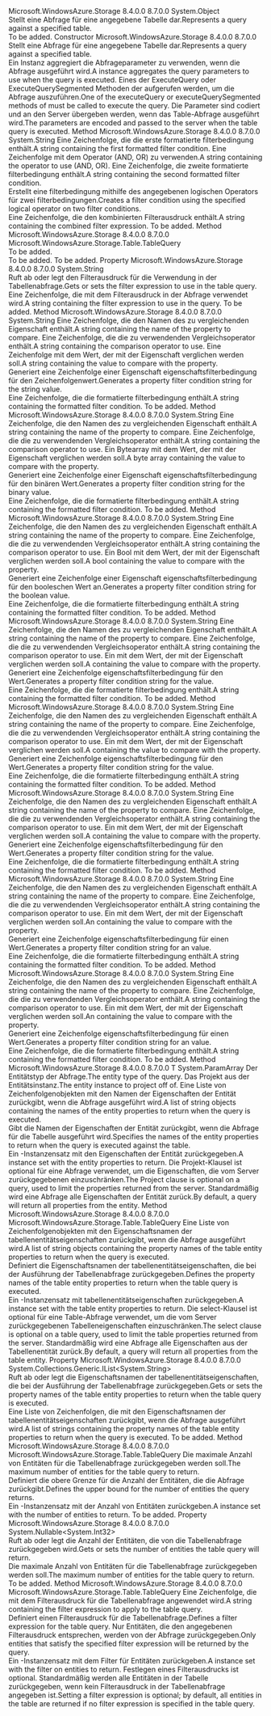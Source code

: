 <Type Name="TableQuery" FullName="Microsoft.WindowsAzure.Storage.Table.TableQuery">
  <TypeSignature Language="C#" Value="public class TableQuery" />
  <TypeSignature Language="ILAsm" Value=".class public auto ansi beforefieldinit TableQuery extends System.Object" />
  <TypeSignature Language="DocId" Value="T:Microsoft.WindowsAzure.Storage.Table.TableQuery" />
  <TypeSignature Language="VB.NET" Value="Public Class TableQuery" />
  <TypeSignature Language="F#" Value="type TableQuery = class" />
  <AssemblyInfo>
    <AssemblyName>Microsoft.WindowsAzure.Storage</AssemblyName>
    <AssemblyVersion>8.4.0.0</AssemblyVersion>
    <AssemblyVersion>8.7.0.0</AssemblyVersion>
  </AssemblyInfo>
  <Base>
    <BaseTypeName>System.Object</BaseTypeName>
  </Base>
  <Interfaces />
  <Docs>
    <summary>
            <span data-ttu-id="a97d5-101">Stellt eine Abfrage für eine angegebene Tabelle dar.</span><span class="sxs-lookup"><span data-stu-id="a97d5-101">Represents a query against a specified table.</span></span>
            </summary>
    <remarks>To be added.</remarks>
  </Docs>
  <Members>
    <Member MemberName=".ctor">
      <MemberSignature Language="C#" Value="public TableQuery ();" />
      <MemberSignature Language="ILAsm" Value=".method public hidebysig specialname rtspecialname instance void .ctor() cil managed" />
      <MemberSignature Language="DocId" Value="M:Microsoft.WindowsAzure.Storage.Table.TableQuery.#ctor" />
      <MemberSignature Language="VB.NET" Value="Public Sub New ()" />
      <MemberType>Constructor</MemberType>
      <AssemblyInfo>
        <AssemblyName>Microsoft.WindowsAzure.Storage</AssemblyName>
        <AssemblyVersion>8.4.0.0</AssemblyVersion>
        <AssemblyVersion>8.7.0.0</AssemblyVersion>
      </AssemblyInfo>
      <Parameters />
      <Docs>
        <summary>
            <span data-ttu-id="a97d5-102">Stellt eine Abfrage für eine angegebene Tabelle dar.</span><span class="sxs-lookup"><span data-stu-id="a97d5-102">Represents a query against a specified table.</span></span>
            </summary>
        <remarks><span data-ttu-id="a97d5-103">Ein <see cref="T:Microsoft.WindowsAzure.Storage.Table.TableQuery" /> Instanz aggregiert die Abfrageparameter zu verwenden, wenn die Abfrage ausgeführt wird.</span><span class="sxs-lookup"><span data-stu-id="a97d5-103">A <see cref="T:Microsoft.WindowsAzure.Storage.Table.TableQuery" /> instance aggregates the query parameters to use when the query is executed.</span></span> <span data-ttu-id="a97d5-104">Eines der <c>ExecuteQuery</c> oder <c>ExecuteQuerySegmented</c> Methoden der <see cref="T:Microsoft.WindowsAzure.Storage.Table.CloudTableClient" /> aufgerufen werden, um die Abfrage auszuführen.</span><span class="sxs-lookup"><span data-stu-id="a97d5-104">One of the <c>executeQuery</c> or <c>executeQuerySegmented</c> methods of <see cref="T:Microsoft.WindowsAzure.Storage.Table.CloudTableClient" /> must be called to execute the query.</span></span> <span data-ttu-id="a97d5-105">Die Parameter sind codiert und an den Server übergeben werden, wenn das Table-Abfrage ausgeführt wird.</span><span class="sxs-lookup"><span data-stu-id="a97d5-105">The parameters are encoded and passed to the server when the table query is executed.</span></span></remarks>
      </Docs>
    </Member>
    <Member MemberName="CombineFilters">
      <MemberSignature Language="C#" Value="public static string CombineFilters (string filterA, string operatorString, string filterB);" />
      <MemberSignature Language="ILAsm" Value=".method public static hidebysig string CombineFilters(string filterA, string operatorString, string filterB) cil managed" />
      <MemberSignature Language="DocId" Value="M:Microsoft.WindowsAzure.Storage.Table.TableQuery.CombineFilters(System.String,System.String,System.String)" />
      <MemberSignature Language="VB.NET" Value="Public Shared Function CombineFilters (filterA As String, operatorString As String, filterB As String) As String" />
      <MemberSignature Language="F#" Value="static member CombineFilters : string * string * string -&gt; string" Usage="Microsoft.WindowsAzure.Storage.Table.TableQuery.CombineFilters (filterA, operatorString, filterB)" />
      <MemberType>Method</MemberType>
      <AssemblyInfo>
        <AssemblyName>Microsoft.WindowsAzure.Storage</AssemblyName>
        <AssemblyVersion>8.4.0.0</AssemblyVersion>
        <AssemblyVersion>8.7.0.0</AssemblyVersion>
      </AssemblyInfo>
      <ReturnValue>
        <ReturnType>System.String</ReturnType>
      </ReturnValue>
      <Parameters>
        <Parameter Name="filterA" Type="System.String" />
        <Parameter Name="operatorString" Type="System.String" />
        <Parameter Name="filterB" Type="System.String" />
      </Parameters>
      <Docs>
        <param name="filterA"><span data-ttu-id="a97d5-106">Eine Zeichenfolge, die die erste formatierte filterbedingung enthält.</span><span class="sxs-lookup"><span data-stu-id="a97d5-106">A string containing the first formatted filter condition.</span></span></param>
        <param name="operatorString"><span data-ttu-id="a97d5-107">Eine Zeichenfolge mit dem Operator (AND, OR) zu verwenden.</span><span class="sxs-lookup"><span data-stu-id="a97d5-107">A string containing the operator to use (AND, OR).</span></span></param>
        <param name="filterB"><span data-ttu-id="a97d5-108">Eine Zeichenfolge, die zweite formatierte filterbedingung enthält.</span><span class="sxs-lookup"><span data-stu-id="a97d5-108">A string containing the second formatted filter condition.</span></span></param>
        <summary>
            <span data-ttu-id="a97d5-109">Erstellt eine filterbedingung mithilfe des angegebenen logischen Operators für zwei filterbedingungen.</span><span class="sxs-lookup"><span data-stu-id="a97d5-109">Creates a filter condition using the specified logical operator on two filter conditions.</span></span>
            </summary>
        <returns><span data-ttu-id="a97d5-110">Eine Zeichenfolge, die den kombinierten Filterausdruck enthält.</span><span class="sxs-lookup"><span data-stu-id="a97d5-110">A string containing the combined filter expression.</span></span></returns>
        <remarks>To be added.</remarks>
      </Docs>
    </Member>
    <Member MemberName="Copy">
      <MemberSignature Language="C#" Value="public Microsoft.WindowsAzure.Storage.Table.TableQuery Copy ();" />
      <MemberSignature Language="ILAsm" Value=".method public hidebysig instance class Microsoft.WindowsAzure.Storage.Table.TableQuery Copy() cil managed" />
      <MemberSignature Language="DocId" Value="M:Microsoft.WindowsAzure.Storage.Table.TableQuery.Copy" />
      <MemberSignature Language="VB.NET" Value="Public Function Copy () As TableQuery" />
      <MemberSignature Language="F#" Value="member this.Copy : unit -&gt; Microsoft.WindowsAzure.Storage.Table.TableQuery" Usage="tableQuery.Copy " />
      <MemberType>Method</MemberType>
      <AssemblyInfo>
        <AssemblyName>Microsoft.WindowsAzure.Storage</AssemblyName>
        <AssemblyVersion>8.4.0.0</AssemblyVersion>
        <AssemblyVersion>8.7.0.0</AssemblyVersion>
      </AssemblyInfo>
      <ReturnValue>
        <ReturnType>Microsoft.WindowsAzure.Storage.Table.TableQuery</ReturnType>
      </ReturnValue>
      <Parameters />
      <Docs>
        <summary>To be added.</summary>
        <returns>To be added.</returns>
        <remarks>To be added.</remarks>
      </Docs>
    </Member>
    <Member MemberName="FilterString">
      <MemberSignature Language="C#" Value="public string FilterString { get; set; }" />
      <MemberSignature Language="ILAsm" Value=".property instance string FilterString" />
      <MemberSignature Language="DocId" Value="P:Microsoft.WindowsAzure.Storage.Table.TableQuery.FilterString" />
      <MemberSignature Language="VB.NET" Value="Public Property FilterString As String" />
      <MemberSignature Language="F#" Value="member this.FilterString : string with get, set" Usage="Microsoft.WindowsAzure.Storage.Table.TableQuery.FilterString" />
      <MemberType>Property</MemberType>
      <AssemblyInfo>
        <AssemblyName>Microsoft.WindowsAzure.Storage</AssemblyName>
        <AssemblyVersion>8.4.0.0</AssemblyVersion>
        <AssemblyVersion>8.7.0.0</AssemblyVersion>
      </AssemblyInfo>
      <ReturnValue>
        <ReturnType>System.String</ReturnType>
      </ReturnValue>
      <Docs>
        <summary>
            <span data-ttu-id="a97d5-111">Ruft ab oder legt den Filterausdruck für die Verwendung in der Tabellenabfrage.</span><span class="sxs-lookup"><span data-stu-id="a97d5-111">Gets or sets the filter expression to use in the table query.</span></span>
            </summary>
        <value><span data-ttu-id="a97d5-112">Eine Zeichenfolge, die mit dem Filterausdruck in der Abfrage verwendet wird.</span><span class="sxs-lookup"><span data-stu-id="a97d5-112">A string containing the filter expression to use in the query.</span></span></value>
        <remarks>To be added.</remarks>
      </Docs>
    </Member>
    <Member MemberName="GenerateFilterCondition">
      <MemberSignature Language="C#" Value="public static string GenerateFilterCondition (string propertyName, string operation, string givenValue);" />
      <MemberSignature Language="ILAsm" Value=".method public static hidebysig string GenerateFilterCondition(string propertyName, string operation, string givenValue) cil managed" />
      <MemberSignature Language="DocId" Value="M:Microsoft.WindowsAzure.Storage.Table.TableQuery.GenerateFilterCondition(System.String,System.String,System.String)" />
      <MemberSignature Language="VB.NET" Value="Public Shared Function GenerateFilterCondition (propertyName As String, operation As String, givenValue As String) As String" />
      <MemberSignature Language="F#" Value="static member GenerateFilterCondition : string * string * string -&gt; string" Usage="Microsoft.WindowsAzure.Storage.Table.TableQuery.GenerateFilterCondition (propertyName, operation, givenValue)" />
      <MemberType>Method</MemberType>
      <AssemblyInfo>
        <AssemblyName>Microsoft.WindowsAzure.Storage</AssemblyName>
        <AssemblyVersion>8.4.0.0</AssemblyVersion>
        <AssemblyVersion>8.7.0.0</AssemblyVersion>
      </AssemblyInfo>
      <ReturnValue>
        <ReturnType>System.String</ReturnType>
      </ReturnValue>
      <Parameters>
        <Parameter Name="propertyName" Type="System.String" />
        <Parameter Name="operation" Type="System.String" />
        <Parameter Name="givenValue" Type="System.String" />
      </Parameters>
      <Docs>
        <param name="propertyName"><span data-ttu-id="a97d5-113">Eine Zeichenfolge, die den Namen des zu vergleichenden Eigenschaft enthält.</span><span class="sxs-lookup"><span data-stu-id="a97d5-113">A string containing the name of the property to compare.</span></span></param>
        <param name="operation"><span data-ttu-id="a97d5-114">Eine Zeichenfolge, die die zu verwendenden Vergleichsoperator enthält.</span><span class="sxs-lookup"><span data-stu-id="a97d5-114">A string containing the comparison operator to use.</span></span></param>
        <param name="givenValue"><span data-ttu-id="a97d5-115">Eine Zeichenfolge mit dem Wert, der mit der Eigenschaft verglichen werden soll.</span><span class="sxs-lookup"><span data-stu-id="a97d5-115">A string containing the value to compare with the property.</span></span></param>
        <summary>
            <span data-ttu-id="a97d5-116">Generiert eine Zeichenfolge einer Eigenschaft eigenschaftsfilterbedingung für den Zeichenfolgenwert.</span><span class="sxs-lookup"><span data-stu-id="a97d5-116">Generates a property filter condition string for the string value.</span></span>
            </summary>
        <returns><span data-ttu-id="a97d5-117">Eine Zeichenfolge, die die formatierte filterbedingung enthält.</span><span class="sxs-lookup"><span data-stu-id="a97d5-117">A string containing the formatted filter condition.</span></span></returns>
        <remarks>To be added.</remarks>
      </Docs>
    </Member>
    <Member MemberName="GenerateFilterConditionForBinary">
      <MemberSignature Language="C#" Value="public static string GenerateFilterConditionForBinary (string propertyName, string operation, byte[] givenValue);" />
      <MemberSignature Language="ILAsm" Value=".method public static hidebysig string GenerateFilterConditionForBinary(string propertyName, string operation, unsigned int8[] givenValue) cil managed" />
      <MemberSignature Language="DocId" Value="M:Microsoft.WindowsAzure.Storage.Table.TableQuery.GenerateFilterConditionForBinary(System.String,System.String,System.Byte[])" />
      <MemberSignature Language="VB.NET" Value="Public Shared Function GenerateFilterConditionForBinary (propertyName As String, operation As String, givenValue As Byte()) As String" />
      <MemberSignature Language="F#" Value="static member GenerateFilterConditionForBinary : string * string * byte[] -&gt; string" Usage="Microsoft.WindowsAzure.Storage.Table.TableQuery.GenerateFilterConditionForBinary (propertyName, operation, givenValue)" />
      <MemberType>Method</MemberType>
      <AssemblyInfo>
        <AssemblyName>Microsoft.WindowsAzure.Storage</AssemblyName>
        <AssemblyVersion>8.4.0.0</AssemblyVersion>
        <AssemblyVersion>8.7.0.0</AssemblyVersion>
      </AssemblyInfo>
      <ReturnValue>
        <ReturnType>System.String</ReturnType>
      </ReturnValue>
      <Parameters>
        <Parameter Name="propertyName" Type="System.String" />
        <Parameter Name="operation" Type="System.String" />
        <Parameter Name="givenValue" Type="System.Byte[]" />
      </Parameters>
      <Docs>
        <param name="propertyName"><span data-ttu-id="a97d5-118">Eine Zeichenfolge, die den Namen des zu vergleichenden Eigenschaft enthält.</span><span class="sxs-lookup"><span data-stu-id="a97d5-118">A string containing the name of the property to compare.</span></span></param>
        <param name="operation"><span data-ttu-id="a97d5-119">Eine Zeichenfolge, die die zu verwendenden Vergleichsoperator enthält.</span><span class="sxs-lookup"><span data-stu-id="a97d5-119">A string containing the comparison operator to use.</span></span></param>
        <param name="givenValue"><span data-ttu-id="a97d5-120">Ein Bytearray mit dem Wert, der mit der Eigenschaft verglichen werden soll.</span><span class="sxs-lookup"><span data-stu-id="a97d5-120">A byte array containing the value to compare with the property.</span></span></param>
        <summary>
            <span data-ttu-id="a97d5-121">Generiert eine Zeichenfolge einer Eigenschaft eigenschaftsfilterbedingung für den binären Wert.</span><span class="sxs-lookup"><span data-stu-id="a97d5-121">Generates a property filter condition string for the binary value.</span></span>
            </summary>
        <returns><span data-ttu-id="a97d5-122">Eine Zeichenfolge, die die formatierte filterbedingung enthält.</span><span class="sxs-lookup"><span data-stu-id="a97d5-122">A string containing the formatted filter condition.</span></span></returns>
        <remarks>To be added.</remarks>
      </Docs>
    </Member>
    <Member MemberName="GenerateFilterConditionForBool">
      <MemberSignature Language="C#" Value="public static string GenerateFilterConditionForBool (string propertyName, string operation, bool givenValue);" />
      <MemberSignature Language="ILAsm" Value=".method public static hidebysig string GenerateFilterConditionForBool(string propertyName, string operation, bool givenValue) cil managed" />
      <MemberSignature Language="DocId" Value="M:Microsoft.WindowsAzure.Storage.Table.TableQuery.GenerateFilterConditionForBool(System.String,System.String,System.Boolean)" />
      <MemberSignature Language="VB.NET" Value="Public Shared Function GenerateFilterConditionForBool (propertyName As String, operation As String, givenValue As Boolean) As String" />
      <MemberSignature Language="F#" Value="static member GenerateFilterConditionForBool : string * string * bool -&gt; string" Usage="Microsoft.WindowsAzure.Storage.Table.TableQuery.GenerateFilterConditionForBool (propertyName, operation, givenValue)" />
      <MemberType>Method</MemberType>
      <AssemblyInfo>
        <AssemblyName>Microsoft.WindowsAzure.Storage</AssemblyName>
        <AssemblyVersion>8.4.0.0</AssemblyVersion>
        <AssemblyVersion>8.7.0.0</AssemblyVersion>
      </AssemblyInfo>
      <ReturnValue>
        <ReturnType>System.String</ReturnType>
      </ReturnValue>
      <Parameters>
        <Parameter Name="propertyName" Type="System.String" />
        <Parameter Name="operation" Type="System.String" />
        <Parameter Name="givenValue" Type="System.Boolean" />
      </Parameters>
      <Docs>
        <param name="propertyName"><span data-ttu-id="a97d5-123">Eine Zeichenfolge, die den Namen des zu vergleichenden Eigenschaft enthält.</span><span class="sxs-lookup"><span data-stu-id="a97d5-123">A string containing the name of the property to compare.</span></span></param>
        <param name="operation"><span data-ttu-id="a97d5-124">Eine Zeichenfolge, die die zu verwendenden Vergleichsoperator enthält.</span><span class="sxs-lookup"><span data-stu-id="a97d5-124">A string containing the comparison operator to use.</span></span></param>
        <param name="givenValue"><span data-ttu-id="a97d5-125">Ein <c>Bool</c> mit dem Wert, der mit der Eigenschaft verglichen werden soll.</span><span class="sxs-lookup"><span data-stu-id="a97d5-125">A <c>bool</c> containing the value to compare with the property.</span></span></param>
        <summary>
            <span data-ttu-id="a97d5-126">Generiert eine Zeichenfolge einer Eigenschaft eigenschaftsfilterbedingung für den booleschen Wert an.</span><span class="sxs-lookup"><span data-stu-id="a97d5-126">Generates a property filter condition string for the boolean value.</span></span>
            </summary>
        <returns><span data-ttu-id="a97d5-127">Eine Zeichenfolge, die die formatierte filterbedingung enthält.</span><span class="sxs-lookup"><span data-stu-id="a97d5-127">A string containing the formatted filter condition.</span></span></returns>
        <remarks>To be added.</remarks>
      </Docs>
    </Member>
    <Member MemberName="GenerateFilterConditionForDate">
      <MemberSignature Language="C#" Value="public static string GenerateFilterConditionForDate (string propertyName, string operation, DateTimeOffset givenValue);" />
      <MemberSignature Language="ILAsm" Value=".method public static hidebysig string GenerateFilterConditionForDate(string propertyName, string operation, valuetype System.DateTimeOffset givenValue) cil managed" />
      <MemberSignature Language="DocId" Value="M:Microsoft.WindowsAzure.Storage.Table.TableQuery.GenerateFilterConditionForDate(System.String,System.String,System.DateTimeOffset)" />
      <MemberSignature Language="VB.NET" Value="Public Shared Function GenerateFilterConditionForDate (propertyName As String, operation As String, givenValue As DateTimeOffset) As String" />
      <MemberSignature Language="F#" Value="static member GenerateFilterConditionForDate : string * string * DateTimeOffset -&gt; string" Usage="Microsoft.WindowsAzure.Storage.Table.TableQuery.GenerateFilterConditionForDate (propertyName, operation, givenValue)" />
      <MemberType>Method</MemberType>
      <AssemblyInfo>
        <AssemblyName>Microsoft.WindowsAzure.Storage</AssemblyName>
        <AssemblyVersion>8.4.0.0</AssemblyVersion>
        <AssemblyVersion>8.7.0.0</AssemblyVersion>
      </AssemblyInfo>
      <ReturnValue>
        <ReturnType>System.String</ReturnType>
      </ReturnValue>
      <Parameters>
        <Parameter Name="propertyName" Type="System.String" />
        <Parameter Name="operation" Type="System.String" />
        <Parameter Name="givenValue" Type="System.DateTimeOffset" />
      </Parameters>
      <Docs>
        <param name="propertyName"><span data-ttu-id="a97d5-128">Eine Zeichenfolge, die den Namen des zu vergleichenden Eigenschaft enthält.</span><span class="sxs-lookup"><span data-stu-id="a97d5-128">A string containing the name of the property to compare.</span></span></param>
        <param name="operation"><span data-ttu-id="a97d5-129">Eine Zeichenfolge, die die zu verwendenden Vergleichsoperator enthält.</span><span class="sxs-lookup"><span data-stu-id="a97d5-129">A string containing the comparison operator to use.</span></span></param>
        <param name="givenValue"><span data-ttu-id="a97d5-130">Ein <see cref="T:System.DateTimeOffset" /> mit dem Wert, der mit der Eigenschaft verglichen werden soll.</span><span class="sxs-lookup"><span data-stu-id="a97d5-130">A <see cref="T:System.DateTimeOffset" /> containing the value to compare with the property.</span></span></param>
        <summary>
            <span data-ttu-id="a97d5-131">Generiert eine Zeichenfolge eigenschaftsfilterbedingung für den <see cref="T:System.DateTimeOffset" /> Wert.</span><span class="sxs-lookup"><span data-stu-id="a97d5-131">Generates a property filter condition string for the <see cref="T:System.DateTimeOffset" /> value.</span></span>
            </summary>
        <returns><span data-ttu-id="a97d5-132">Eine Zeichenfolge, die die formatierte filterbedingung enthält.</span><span class="sxs-lookup"><span data-stu-id="a97d5-132">A string containing the formatted filter condition.</span></span></returns>
        <remarks>To be added.</remarks>
      </Docs>
    </Member>
    <Member MemberName="GenerateFilterConditionForDouble">
      <MemberSignature Language="C#" Value="public static string GenerateFilterConditionForDouble (string propertyName, string operation, double givenValue);" />
      <MemberSignature Language="ILAsm" Value=".method public static hidebysig string GenerateFilterConditionForDouble(string propertyName, string operation, float64 givenValue) cil managed" />
      <MemberSignature Language="DocId" Value="M:Microsoft.WindowsAzure.Storage.Table.TableQuery.GenerateFilterConditionForDouble(System.String,System.String,System.Double)" />
      <MemberSignature Language="VB.NET" Value="Public Shared Function GenerateFilterConditionForDouble (propertyName As String, operation As String, givenValue As Double) As String" />
      <MemberSignature Language="F#" Value="static member GenerateFilterConditionForDouble : string * string * double -&gt; string" Usage="Microsoft.WindowsAzure.Storage.Table.TableQuery.GenerateFilterConditionForDouble (propertyName, operation, givenValue)" />
      <MemberType>Method</MemberType>
      <AssemblyInfo>
        <AssemblyName>Microsoft.WindowsAzure.Storage</AssemblyName>
        <AssemblyVersion>8.4.0.0</AssemblyVersion>
        <AssemblyVersion>8.7.0.0</AssemblyVersion>
      </AssemblyInfo>
      <ReturnValue>
        <ReturnType>System.String</ReturnType>
      </ReturnValue>
      <Parameters>
        <Parameter Name="propertyName" Type="System.String" />
        <Parameter Name="operation" Type="System.String" />
        <Parameter Name="givenValue" Type="System.Double" />
      </Parameters>
      <Docs>
        <param name="propertyName"><span data-ttu-id="a97d5-133">Eine Zeichenfolge, die den Namen des zu vergleichenden Eigenschaft enthält.</span><span class="sxs-lookup"><span data-stu-id="a97d5-133">A string containing the name of the property to compare.</span></span></param>
        <param name="operation"><span data-ttu-id="a97d5-134">Eine Zeichenfolge, die die zu verwendenden Vergleichsoperator enthält.</span><span class="sxs-lookup"><span data-stu-id="a97d5-134">A string containing the comparison operator to use.</span></span></param>
        <param name="givenValue"><span data-ttu-id="a97d5-135">Ein <see cref="T:System.Double" /> mit dem Wert, der mit der Eigenschaft verglichen werden soll.</span><span class="sxs-lookup"><span data-stu-id="a97d5-135">A <see cref="T:System.Double" /> containing the value to compare with the property.</span></span></param>
        <summary>
            <span data-ttu-id="a97d5-136">Generiert eine Zeichenfolge eigenschaftsfilterbedingung für den <see cref="T:System.Double" /> Wert.</span><span class="sxs-lookup"><span data-stu-id="a97d5-136">Generates a property filter condition string for the <see cref="T:System.Double" /> value.</span></span>
            </summary>
        <returns><span data-ttu-id="a97d5-137">Eine Zeichenfolge, die die formatierte filterbedingung enthält.</span><span class="sxs-lookup"><span data-stu-id="a97d5-137">A string containing the formatted filter condition.</span></span></returns>
        <remarks>To be added.</remarks>
      </Docs>
    </Member>
    <Member MemberName="GenerateFilterConditionForGuid">
      <MemberSignature Language="C#" Value="public static string GenerateFilterConditionForGuid (string propertyName, string operation, Guid givenValue);" />
      <MemberSignature Language="ILAsm" Value=".method public static hidebysig string GenerateFilterConditionForGuid(string propertyName, string operation, valuetype System.Guid givenValue) cil managed" />
      <MemberSignature Language="DocId" Value="M:Microsoft.WindowsAzure.Storage.Table.TableQuery.GenerateFilterConditionForGuid(System.String,System.String,System.Guid)" />
      <MemberSignature Language="VB.NET" Value="Public Shared Function GenerateFilterConditionForGuid (propertyName As String, operation As String, givenValue As Guid) As String" />
      <MemberSignature Language="F#" Value="static member GenerateFilterConditionForGuid : string * string * Guid -&gt; string" Usage="Microsoft.WindowsAzure.Storage.Table.TableQuery.GenerateFilterConditionForGuid (propertyName, operation, givenValue)" />
      <MemberType>Method</MemberType>
      <AssemblyInfo>
        <AssemblyName>Microsoft.WindowsAzure.Storage</AssemblyName>
        <AssemblyVersion>8.4.0.0</AssemblyVersion>
        <AssemblyVersion>8.7.0.0</AssemblyVersion>
      </AssemblyInfo>
      <ReturnValue>
        <ReturnType>System.String</ReturnType>
      </ReturnValue>
      <Parameters>
        <Parameter Name="propertyName" Type="System.String" />
        <Parameter Name="operation" Type="System.String" />
        <Parameter Name="givenValue" Type="System.Guid" />
      </Parameters>
      <Docs>
        <param name="propertyName"><span data-ttu-id="a97d5-138">Eine Zeichenfolge, die den Namen des zu vergleichenden Eigenschaft enthält.</span><span class="sxs-lookup"><span data-stu-id="a97d5-138">A string containing the name of the property to compare.</span></span></param>
        <param name="operation"><span data-ttu-id="a97d5-139">Eine Zeichenfolge, die die zu verwendenden Vergleichsoperator enthält.</span><span class="sxs-lookup"><span data-stu-id="a97d5-139">A string containing the comparison operator to use.</span></span></param>
        <param name="givenValue"><span data-ttu-id="a97d5-140">Ein <see cref="T:System.Guid" /> mit dem Wert, der mit der Eigenschaft verglichen werden soll.</span><span class="sxs-lookup"><span data-stu-id="a97d5-140">A <see cref="T:System.Guid" /> containing the value to compare with the property.</span></span></param>
        <summary>
            <span data-ttu-id="a97d5-141">Generiert eine Zeichenfolge eigenschaftsfilterbedingung für den <see cref="T:System.Guid" /> Wert.</span><span class="sxs-lookup"><span data-stu-id="a97d5-141">Generates a property filter condition string for the <see cref="T:System.Guid" /> value.</span></span>
            </summary>
        <returns><span data-ttu-id="a97d5-142">Eine Zeichenfolge, die die formatierte filterbedingung enthält.</span><span class="sxs-lookup"><span data-stu-id="a97d5-142">A string containing the formatted filter condition.</span></span></returns>
        <remarks>To be added.</remarks>
      </Docs>
    </Member>
    <Member MemberName="GenerateFilterConditionForInt">
      <MemberSignature Language="C#" Value="public static string GenerateFilterConditionForInt (string propertyName, string operation, int givenValue);" />
      <MemberSignature Language="ILAsm" Value=".method public static hidebysig string GenerateFilterConditionForInt(string propertyName, string operation, int32 givenValue) cil managed" />
      <MemberSignature Language="DocId" Value="M:Microsoft.WindowsAzure.Storage.Table.TableQuery.GenerateFilterConditionForInt(System.String,System.String,System.Int32)" />
      <MemberSignature Language="VB.NET" Value="Public Shared Function GenerateFilterConditionForInt (propertyName As String, operation As String, givenValue As Integer) As String" />
      <MemberSignature Language="F#" Value="static member GenerateFilterConditionForInt : string * string * int -&gt; string" Usage="Microsoft.WindowsAzure.Storage.Table.TableQuery.GenerateFilterConditionForInt (propertyName, operation, givenValue)" />
      <MemberType>Method</MemberType>
      <AssemblyInfo>
        <AssemblyName>Microsoft.WindowsAzure.Storage</AssemblyName>
        <AssemblyVersion>8.4.0.0</AssemblyVersion>
        <AssemblyVersion>8.7.0.0</AssemblyVersion>
      </AssemblyInfo>
      <ReturnValue>
        <ReturnType>System.String</ReturnType>
      </ReturnValue>
      <Parameters>
        <Parameter Name="propertyName" Type="System.String" />
        <Parameter Name="operation" Type="System.String" />
        <Parameter Name="givenValue" Type="System.Int32" />
      </Parameters>
      <Docs>
        <param name="propertyName"><span data-ttu-id="a97d5-143">Eine Zeichenfolge, die den Namen des zu vergleichenden Eigenschaft enthält.</span><span class="sxs-lookup"><span data-stu-id="a97d5-143">A string containing the name of the property to compare.</span></span></param>
        <param name="operation"><span data-ttu-id="a97d5-144">Eine Zeichenfolge, die die zu verwendenden Vergleichsoperator enthält.</span><span class="sxs-lookup"><span data-stu-id="a97d5-144">A string containing the comparison operator to use.</span></span></param>
        <param name="givenValue"><span data-ttu-id="a97d5-145">Ein <see cref="T:System.Int32" /> mit dem Wert, der mit der Eigenschaft verglichen werden soll.</span><span class="sxs-lookup"><span data-stu-id="a97d5-145">An <see cref="T:System.Int32" /> containing the value to compare with the property.</span></span></param>
        <summary>
            <span data-ttu-id="a97d5-146">Generiert eine Zeichenfolge eigenschaftsfilterbedingung für einen <see cref="T:System.Int32" /> Wert.</span><span class="sxs-lookup"><span data-stu-id="a97d5-146">Generates a property filter condition string for an <see cref="T:System.Int32" /> value.</span></span>
            </summary>
        <returns><span data-ttu-id="a97d5-147">Eine Zeichenfolge, die die formatierte filterbedingung enthält.</span><span class="sxs-lookup"><span data-stu-id="a97d5-147">A string containing the formatted filter condition.</span></span></returns>
        <remarks>To be added.</remarks>
      </Docs>
    </Member>
    <Member MemberName="GenerateFilterConditionForLong">
      <MemberSignature Language="C#" Value="public static string GenerateFilterConditionForLong (string propertyName, string operation, long givenValue);" />
      <MemberSignature Language="ILAsm" Value=".method public static hidebysig string GenerateFilterConditionForLong(string propertyName, string operation, int64 givenValue) cil managed" />
      <MemberSignature Language="DocId" Value="M:Microsoft.WindowsAzure.Storage.Table.TableQuery.GenerateFilterConditionForLong(System.String,System.String,System.Int64)" />
      <MemberSignature Language="VB.NET" Value="Public Shared Function GenerateFilterConditionForLong (propertyName As String, operation As String, givenValue As Long) As String" />
      <MemberSignature Language="F#" Value="static member GenerateFilterConditionForLong : string * string * int64 -&gt; string" Usage="Microsoft.WindowsAzure.Storage.Table.TableQuery.GenerateFilterConditionForLong (propertyName, operation, givenValue)" />
      <MemberType>Method</MemberType>
      <AssemblyInfo>
        <AssemblyName>Microsoft.WindowsAzure.Storage</AssemblyName>
        <AssemblyVersion>8.4.0.0</AssemblyVersion>
        <AssemblyVersion>8.7.0.0</AssemblyVersion>
      </AssemblyInfo>
      <ReturnValue>
        <ReturnType>System.String</ReturnType>
      </ReturnValue>
      <Parameters>
        <Parameter Name="propertyName" Type="System.String" />
        <Parameter Name="operation" Type="System.String" />
        <Parameter Name="givenValue" Type="System.Int64" />
      </Parameters>
      <Docs>
        <param name="propertyName"><span data-ttu-id="a97d5-148">Eine Zeichenfolge, die den Namen des zu vergleichenden Eigenschaft enthält.</span><span class="sxs-lookup"><span data-stu-id="a97d5-148">A string containing the name of the property to compare.</span></span></param>
        <param name="operation"><span data-ttu-id="a97d5-149">Eine Zeichenfolge, die die zu verwendenden Vergleichsoperator enthält.</span><span class="sxs-lookup"><span data-stu-id="a97d5-149">A string containing the comparison operator to use.</span></span></param>
        <param name="givenValue"><span data-ttu-id="a97d5-150">Ein <see cref="T:System.Int64" /> mit dem Wert, der mit der Eigenschaft verglichen werden soll.</span><span class="sxs-lookup"><span data-stu-id="a97d5-150">An <see cref="T:System.Int64" /> containing the value to compare with the property.</span></span></param>
        <summary>
            <span data-ttu-id="a97d5-151">Generiert eine Zeichenfolge eigenschaftsfilterbedingung für einen <see cref="T:System.Int64" /> Wert.</span><span class="sxs-lookup"><span data-stu-id="a97d5-151">Generates a property filter condition string for an <see cref="T:System.Int64" /> value.</span></span>
            </summary>
        <returns><span data-ttu-id="a97d5-152">Eine Zeichenfolge, die die formatierte filterbedingung enthält.</span><span class="sxs-lookup"><span data-stu-id="a97d5-152">A string containing the formatted filter condition.</span></span></returns>
        <remarks>To be added.</remarks>
      </Docs>
    </Member>
    <Member MemberName="Project&lt;T&gt;">
      <MemberSignature Language="C#" Value="public static T Project&lt;T&gt; (T entity, params string[] columns);" />
      <MemberSignature Language="ILAsm" Value=".method public static hidebysig !!T Project&lt;T&gt;(!!T entity, string[] columns) cil managed" />
      <MemberSignature Language="DocId" Value="M:Microsoft.WindowsAzure.Storage.Table.TableQuery.Project``1(``0,System.String[])" />
      <MemberSignature Language="VB.NET" Value="Public Shared Function Project(Of T) (entity As T, ParamArray columns As String()) As T" />
      <MemberSignature Language="F#" Value="static member Project : 'T * string[] -&gt; 'T" Usage="Microsoft.WindowsAzure.Storage.Table.TableQuery.Project (entity, columns)" />
      <MemberType>Method</MemberType>
      <AssemblyInfo>
        <AssemblyName>Microsoft.WindowsAzure.Storage</AssemblyName>
        <AssemblyVersion>8.4.0.0</AssemblyVersion>
        <AssemblyVersion>8.7.0.0</AssemblyVersion>
      </AssemblyInfo>
      <ReturnValue>
        <ReturnType>T</ReturnType>
      </ReturnValue>
      <TypeParameters>
        <TypeParameter Name="T" />
      </TypeParameters>
      <Parameters>
        <Parameter Name="entity" Type="T" />
        <Parameter Name="columns" Type="System.String[]">
          <Attributes>
            <Attribute>
              <AttributeName>System.ParamArray</AttributeName>
            </Attribute>
          </Attributes>
        </Parameter>
      </Parameters>
      <Docs>
        <typeparam name="T"><span data-ttu-id="a97d5-153">Der Entitätstyp der Abfrage.</span><span class="sxs-lookup"><span data-stu-id="a97d5-153">The entity type of the query.</span></span></typeparam>
        <param name="entity"><span data-ttu-id="a97d5-154">Das Projekt aus der Entitätsinstanz.</span><span class="sxs-lookup"><span data-stu-id="a97d5-154">The entity instance to project off of.</span></span></param>
        <param name="columns"><span data-ttu-id="a97d5-155">Eine Liste von Zeichenfolgenobjekten mit den Namen der Eigenschaften der Entität zurückgibt, wenn die Abfrage ausgeführt wird.</span><span class="sxs-lookup"><span data-stu-id="a97d5-155">A list of string objects containing the names of the entity properties to return when the query is executed.</span></span></param>
        <summary>
            <span data-ttu-id="a97d5-156">Gibt die Namen der Eigenschaften der Entität zurückgibt, wenn die Abfrage für die Tabelle ausgeführt wird.</span><span class="sxs-lookup"><span data-stu-id="a97d5-156">Specifies the names of the entity properties to return when the query is executed against the table.</span></span> 
            </summary>
        <returns><span data-ttu-id="a97d5-157">Ein <see cref="T:Microsoft.WindowsAzure.Storage.Table.TableQuery" /> -Instanzensatz mit den Eigenschaften der Entität zurückgegeben.</span><span class="sxs-lookup"><span data-stu-id="a97d5-157">A <see cref="T:Microsoft.WindowsAzure.Storage.Table.TableQuery" /> instance set with the entity properties to return.</span></span></returns>
        <remarks><span data-ttu-id="a97d5-158">Die Projekt-Klausel ist optional für eine Abfrage verwendet, um die Eigenschaften, die vom Server zurückgegebenen einzuschränken.</span><span class="sxs-lookup"><span data-stu-id="a97d5-158">The Project clause is optional on a query, used to limit the properties returned from the server.</span></span> <span data-ttu-id="a97d5-159">Standardmäßig wird eine Abfrage alle Eigenschaften der Entität zurück.</span><span class="sxs-lookup"><span data-stu-id="a97d5-159">By default, a query will return all properties from the entity.</span></span></remarks>
      </Docs>
    </Member>
    <Member MemberName="Select">
      <MemberSignature Language="C#" Value="public Microsoft.WindowsAzure.Storage.Table.TableQuery Select (System.Collections.Generic.IList&lt;string&gt; columns);" />
      <MemberSignature Language="ILAsm" Value=".method public hidebysig instance class Microsoft.WindowsAzure.Storage.Table.TableQuery Select(class System.Collections.Generic.IList`1&lt;string&gt; columns) cil managed" />
      <MemberSignature Language="DocId" Value="M:Microsoft.WindowsAzure.Storage.Table.TableQuery.Select(System.Collections.Generic.IList{System.String})" />
      <MemberSignature Language="VB.NET" Value="Public Function Select (columns As IList(Of String)) As TableQuery" />
      <MemberSignature Language="F#" Value="member this.Select : System.Collections.Generic.IList&lt;string&gt; -&gt; Microsoft.WindowsAzure.Storage.Table.TableQuery" Usage="tableQuery.Select columns" />
      <MemberType>Method</MemberType>
      <AssemblyInfo>
        <AssemblyName>Microsoft.WindowsAzure.Storage</AssemblyName>
        <AssemblyVersion>8.4.0.0</AssemblyVersion>
        <AssemblyVersion>8.7.0.0</AssemblyVersion>
      </AssemblyInfo>
      <ReturnValue>
        <ReturnType>Microsoft.WindowsAzure.Storage.Table.TableQuery</ReturnType>
      </ReturnValue>
      <Parameters>
        <Parameter Name="columns" Type="System.Collections.Generic.IList&lt;System.String&gt;" />
      </Parameters>
      <Docs>
        <param name="columns"><span data-ttu-id="a97d5-160">Eine Liste von Zeichenfolgenobjekten mit den Eigenschaftsnamen der tabellenentitätseigenschaften zurückgibt, wenn die Abfrage ausgeführt wird.</span><span class="sxs-lookup"><span data-stu-id="a97d5-160">A list of string objects containing the property names of the table entity properties to return when the query is executed.</span></span></param>
        <summary>
            <span data-ttu-id="a97d5-161">Definiert die Eigenschaftsnamen der tabellenentitätseigenschaften, die bei der Ausführung der Tabellenabfrage zurückgegeben.</span><span class="sxs-lookup"><span data-stu-id="a97d5-161">Defines the property names of the table entity properties to return when the table query is executed.</span></span> 
            </summary>
        <returns><span data-ttu-id="a97d5-162">Ein <see cref="T:Microsoft.WindowsAzure.Storage.Table.TableQuery" /> -Instanzensatz mit tabellenentitätseigenschaften zurückgegeben.</span><span class="sxs-lookup"><span data-stu-id="a97d5-162">A <see cref="T:Microsoft.WindowsAzure.Storage.Table.TableQuery" /> instance set with the table entity properties to return.</span></span></returns>
        <remarks><span data-ttu-id="a97d5-163">Die select-Klausel ist optional für eine Table-Abfrage verwendet, um die vom Server zurückgegebenen Tabelleneigenschaften einzuschränken.</span><span class="sxs-lookup"><span data-stu-id="a97d5-163">The select clause is optional on a table query, used to limit the table properties returned from the server.</span></span> <span data-ttu-id="a97d5-164">Standardmäßig wird eine Abfrage alle Eigenschaften aus der Tabellenentität zurück.</span><span class="sxs-lookup"><span data-stu-id="a97d5-164">By default, a query will return all properties from the table entity.</span></span></remarks>
      </Docs>
    </Member>
    <Member MemberName="SelectColumns">
      <MemberSignature Language="C#" Value="public System.Collections.Generic.IList&lt;string&gt; SelectColumns { get; set; }" />
      <MemberSignature Language="ILAsm" Value=".property instance class System.Collections.Generic.IList`1&lt;string&gt; SelectColumns" />
      <MemberSignature Language="DocId" Value="P:Microsoft.WindowsAzure.Storage.Table.TableQuery.SelectColumns" />
      <MemberSignature Language="VB.NET" Value="Public Property SelectColumns As IList(Of String)" />
      <MemberSignature Language="F#" Value="member this.SelectColumns : System.Collections.Generic.IList&lt;string&gt; with get, set" Usage="Microsoft.WindowsAzure.Storage.Table.TableQuery.SelectColumns" />
      <MemberType>Property</MemberType>
      <AssemblyInfo>
        <AssemblyName>Microsoft.WindowsAzure.Storage</AssemblyName>
        <AssemblyVersion>8.4.0.0</AssemblyVersion>
        <AssemblyVersion>8.7.0.0</AssemblyVersion>
      </AssemblyInfo>
      <ReturnValue>
        <ReturnType>System.Collections.Generic.IList&lt;System.String&gt;</ReturnType>
      </ReturnValue>
      <Docs>
        <summary>
            <span data-ttu-id="a97d5-165">Ruft ab oder legt die Eigenschaftsnamen der tabellenentitätseigenschaften, die bei der Ausführung der Tabellenabfrage zurückgegeben.</span><span class="sxs-lookup"><span data-stu-id="a97d5-165">Gets or sets the property names of the table entity properties to return when the table query is executed.</span></span>
            </summary>
        <value><span data-ttu-id="a97d5-166">Eine Liste von Zeichenfolgen, die mit den Eigenschaftsnamen der tabellenentitätseigenschaften zurückgibt, wenn die Abfrage ausgeführt wird.</span><span class="sxs-lookup"><span data-stu-id="a97d5-166">A list of strings containing the property names of the table entity properties to return when the query is executed.</span></span></value>
        <remarks>To be added.</remarks>
      </Docs>
    </Member>
    <Member MemberName="Take">
      <MemberSignature Language="C#" Value="public Microsoft.WindowsAzure.Storage.Table.TableQuery Take (Nullable&lt;int&gt; take);" />
      <MemberSignature Language="ILAsm" Value=".method public hidebysig instance class Microsoft.WindowsAzure.Storage.Table.TableQuery Take(valuetype System.Nullable`1&lt;int32&gt; take) cil managed" />
      <MemberSignature Language="DocId" Value="M:Microsoft.WindowsAzure.Storage.Table.TableQuery.Take(System.Nullable{System.Int32})" />
      <MemberSignature Language="VB.NET" Value="Public Function Take (take As Nullable(Of Integer)) As TableQuery" />
      <MemberSignature Language="F#" Value="member this.Take : Nullable&lt;int&gt; -&gt; Microsoft.WindowsAzure.Storage.Table.TableQuery" Usage="tableQuery.Take take" />
      <MemberType>Method</MemberType>
      <AssemblyInfo>
        <AssemblyName>Microsoft.WindowsAzure.Storage</AssemblyName>
        <AssemblyVersion>8.4.0.0</AssemblyVersion>
        <AssemblyVersion>8.7.0.0</AssemblyVersion>
      </AssemblyInfo>
      <ReturnValue>
        <ReturnType>Microsoft.WindowsAzure.Storage.Table.TableQuery</ReturnType>
      </ReturnValue>
      <Parameters>
        <Parameter Name="take" Type="System.Nullable&lt;System.Int32&gt;" />
      </Parameters>
      <Docs>
        <param name="take"><span data-ttu-id="a97d5-167">Die maximale Anzahl von Entitäten für die Tabellenabfrage zurückgegeben werden soll.</span><span class="sxs-lookup"><span data-stu-id="a97d5-167">The maximum number of entities for the table query to return.</span></span></param>
        <summary>
            <span data-ttu-id="a97d5-168">Definiert die obere Grenze für die Anzahl der Entitäten, die die Abfrage zurückgibt.</span><span class="sxs-lookup"><span data-stu-id="a97d5-168">Defines the upper bound for the number of entities the query returns.</span></span>
            </summary>
        <returns><span data-ttu-id="a97d5-169">Ein <see cref="T:Microsoft.WindowsAzure.Storage.Table.TableQuery" /> -Instanzensatz mit der Anzahl von Entitäten zurückgeben.</span><span class="sxs-lookup"><span data-stu-id="a97d5-169">A <see cref="T:Microsoft.WindowsAzure.Storage.Table.TableQuery" /> instance set with the number of entities to return.</span></span></returns>
        <remarks>To be added.</remarks>
      </Docs>
    </Member>
    <Member MemberName="TakeCount">
      <MemberSignature Language="C#" Value="public Nullable&lt;int&gt; TakeCount { get; set; }" />
      <MemberSignature Language="ILAsm" Value=".property instance valuetype System.Nullable`1&lt;int32&gt; TakeCount" />
      <MemberSignature Language="DocId" Value="P:Microsoft.WindowsAzure.Storage.Table.TableQuery.TakeCount" />
      <MemberSignature Language="VB.NET" Value="Public Property TakeCount As Nullable(Of Integer)" />
      <MemberSignature Language="F#" Value="member this.TakeCount : Nullable&lt;int&gt; with get, set" Usage="Microsoft.WindowsAzure.Storage.Table.TableQuery.TakeCount" />
      <MemberType>Property</MemberType>
      <AssemblyInfo>
        <AssemblyName>Microsoft.WindowsAzure.Storage</AssemblyName>
        <AssemblyVersion>8.4.0.0</AssemblyVersion>
        <AssemblyVersion>8.7.0.0</AssemblyVersion>
      </AssemblyInfo>
      <ReturnValue>
        <ReturnType>System.Nullable&lt;System.Int32&gt;</ReturnType>
      </ReturnValue>
      <Docs>
        <summary>
            <span data-ttu-id="a97d5-170">Ruft ab oder legt die Anzahl der Entitäten, die von die Tabellenabfrage zurückgegeben wird.</span><span class="sxs-lookup"><span data-stu-id="a97d5-170">Gets or sets the number of entities the table query will return.</span></span> 
            </summary>
        <value><span data-ttu-id="a97d5-171">Die maximale Anzahl von Entitäten für die Tabellenabfrage zurückgegeben werden soll.</span><span class="sxs-lookup"><span data-stu-id="a97d5-171">The maximum number of entities for the table query to return.</span></span></value>
        <remarks>To be added.</remarks>
      </Docs>
    </Member>
    <Member MemberName="Where">
      <MemberSignature Language="C#" Value="public Microsoft.WindowsAzure.Storage.Table.TableQuery Where (string filter);" />
      <MemberSignature Language="ILAsm" Value=".method public hidebysig instance class Microsoft.WindowsAzure.Storage.Table.TableQuery Where(string filter) cil managed" />
      <MemberSignature Language="DocId" Value="M:Microsoft.WindowsAzure.Storage.Table.TableQuery.Where(System.String)" />
      <MemberSignature Language="VB.NET" Value="Public Function Where (filter As String) As TableQuery" />
      <MemberSignature Language="F#" Value="member this.Where : string -&gt; Microsoft.WindowsAzure.Storage.Table.TableQuery" Usage="tableQuery.Where filter" />
      <MemberType>Method</MemberType>
      <AssemblyInfo>
        <AssemblyName>Microsoft.WindowsAzure.Storage</AssemblyName>
        <AssemblyVersion>8.4.0.0</AssemblyVersion>
        <AssemblyVersion>8.7.0.0</AssemblyVersion>
      </AssemblyInfo>
      <ReturnValue>
        <ReturnType>Microsoft.WindowsAzure.Storage.Table.TableQuery</ReturnType>
      </ReturnValue>
      <Parameters>
        <Parameter Name="filter" Type="System.String" />
      </Parameters>
      <Docs>
        <param name="filter"><span data-ttu-id="a97d5-172">Eine Zeichenfolge, die mit dem Filterausdruck für die Tabellenabfrage angewendet wird.</span><span class="sxs-lookup"><span data-stu-id="a97d5-172">A string containing the filter expression to apply to the table query.</span></span></param>
        <summary>
            <span data-ttu-id="a97d5-173">Definiert einen Filterausdruck für die Tabellenabfrage.</span><span class="sxs-lookup"><span data-stu-id="a97d5-173">Defines a filter expression for the table query.</span></span> <span data-ttu-id="a97d5-174">Nur Entitäten, die den angegebenen Filterausdruck entsprechen, werden von der Abfrage zurückgegeben.</span><span class="sxs-lookup"><span data-stu-id="a97d5-174">Only entities that satisfy the specified filter expression will be returned by the query.</span></span> 
            </summary>
        <returns><span data-ttu-id="a97d5-175">Ein <see cref="T:Microsoft.WindowsAzure.Storage.Table.TableQuery" /> -Instanzensatz mit dem Filter für Entitäten zurückgeben.</span><span class="sxs-lookup"><span data-stu-id="a97d5-175">A <see cref="T:Microsoft.WindowsAzure.Storage.Table.TableQuery" /> instance set with the filter on entities to return.</span></span></returns>
        <remarks><span data-ttu-id="a97d5-176">Festlegen eines Filterausdrucks ist optional. Standardmäßig werden alle Entitäten in der Tabelle zurückgegeben, wenn kein Filterausdruck in der Tabellenabfrage angegeben ist.</span><span class="sxs-lookup"><span data-stu-id="a97d5-176">Setting a filter expression is optional; by default, all entities in the table are returned if no filter expression is specified in the table query.</span></span></remarks>
      </Docs>
    </Member>
  </Members>
</Type>